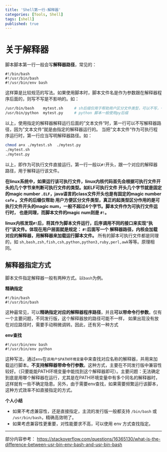 ```yaml
---
title: 'Shell第一行-解释器'
categories: [Tools, Shell]
tags: [shell]
published: true
---
```



# 关于解释器

脚本脚本第一行一般会写**解释器路径**，常见的：
```
#!/bin/bash
#!/usr/bin/bash
#!/usr/bin/env bash
```

这样算是比较规范的写法。如果使用脚本时，脚本文件名是作为参数跟在解释器程序后面的，则写不写是不影响的。如：

```bash
/usr/bin/bash    mytest.sh     # sh后缀仅用于帮助用户区分文件类型，可以不写，一般会使用sh后缀表示shell脚本
/usr/bin/python  mytest.py     # python 脚本一般使用py后缀
```

以上，使用指定的解释器解释运行后面的”文本文件“时，第一行可以不写解释器路径，因为”文本文件“就是由指定的解释器运行的。
当把”文本文件“作为可执行程序运行时，第一行应当写明解释器路径。如：

```bash
chmod a+x ./mytest.sh  ./mytest.py
./mytest.sh  
./mytest.py
```
以上，即作为可执行文件直接运行。第一行一般以`#!`开头，跟一个对应的解释器路径，用于解释运行该文件。


**在linux系统中，如果运行该可执行文件，linux内核代码首先会根据可执行文件开头的几个字节来判断可执行文件的类型。如ELF可执行文件
开头几个字节就是固定的magic number `.ELF`，java语言的class文件开头也是有固定的magic number `cafe` 。文件的后缀仅帮助
用户方便区分文件类型，真正的起类型区分作用的是可执行文件开头的magic num，一般不超过4个字节。脚本文件作为可执行文件运行时，
也是同理，而脚本文件的magic num则是 `#!`。**

**linux内核发现`#!`后，将其作为脚本文件运行，后序调用不同的接口来实现“执行”该文件。体现在用户层面就是规定： `#!`后面写一个
解释器路径，内核会加载对应的解释器，用解释器来加载运行脚本文件。** 所有的脚本可执行文件都是同理的，如
`sh,bash,zsh,fish,csh,python,python3,ruby,perl,awk`等等。原理相同。



## 解释器指定方式

脚本文件指定解释器一般有两种方式。以`bash`为例。

**精确指定**
```
#!/bin/bash
#!/usr/bin/bash
```

这种最常见，可以**精确指定对应的解释器程序路径**，并且**可以带命令行参数**。仅有一个主要问题，不同发行版，这个解释器放的路径可能不一样，
如果出现没有放在对应路径时，需要手动稍微调转。因此，还有另一种方式

**env查找**
```
#!/usr/bin/env bash
#!/usr/bin/env python
```
这种写法，通过`env`在`该用户$PATH环境变量`中来查找对应名称的解释器，并用来加载运行脚本。**不支持解释器带命令行参数**。这种方式，主要在不同发行版中兼容性较好。（只要能能PATH环境变量中能找到这个解释器即可）。主要问题：无法确定到底是用哪个解释器在运行，尤其是在PATH环境变量中有多个同名的解释器时，这样就有一些不确定隐患。另外，由于需要env查找，如果需要频繁运行该脚本，这种方式效率不如直接指定的方式。


**个人小结**  
* 如果不考虑兼容性，还是直接指定，主流的发行版一般都支持 `/bin/bash` 或 `/usr/bin/bash`，精确高效明了。
* 如果考虑兼容性更重要，对性能要求不高，可以使用  env 方式查找指定。


---

部分内容参考：
<https://stackoverflow.com/questions/16365130/what-is-the-difference-between-usr-bin-env-bash-and-usr-bin-bash>